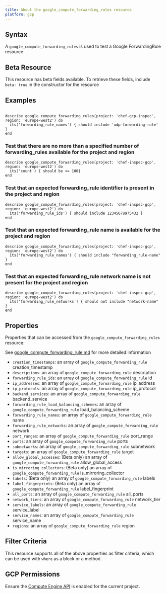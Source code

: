 ```yaml
---
title: About the google_compute_forwarding_rules resource
platform: gcp
---
```


## Syntax
A `google_compute_forwarding_rules` is used to test a Google ForwardingRule resource


## Beta Resource
This resource has beta fields available. To retrieve these fields, include `beta: true` in the constructor for the resource

## Examples
```

describe google_compute_forwarding_rules(project: 'chef-gcp-inspec', region: 'europe-west2') do
  its('forwarding_rule_names') { should include 'udp-forwarding-rule' }
end
```

### Test that there are no more than a specified number of forwarding_rules available for the project and region

    describe google_compute_forwarding_rules(project: 'chef-inspec-gcp', region: 'europe-west2') do
      its('count') { should be <= 100}
    end

### Test that an expected forwarding_rule identifier is present in the project and region

    describe google_compute_forwarding_rules(project: 'chef-inspec-gcp', region: 'europe-west2') do
      its('forwarding_rule_ids') { should include 12345678975432 }
    end


### Test that an expected forwarding_rule name is available for the project and region

    describe google_compute_forwarding_rules(project: 'chef-inspec-gcp', region: 'europe-west2') do
      its('forwarding_rule_names') { should include "forwarding_rule-name" }
    end

### Test that an expected forwarding_rule network name is not present for the project and region

    describe google_compute_forwarding_rules(project: 'chef-inspec-gcp', region: 'europe-west2') do
      its('forwarding_rule_networks') { should not include "network-name" }
    end

## Properties
Properties that can be accessed from the `google_compute_forwarding_rules` resource:

See [google_compute_forwarding_rule.md](google_compute_forwarding_rule.md) for more detailed information
  * `creation_timestamps`: an array of `google_compute_forwarding_rule` creation_timestamp
  * `descriptions`: an array of `google_compute_forwarding_rule` description
  * `forwarding_rule_ids`: an array of `google_compute_forwarding_rule` id
  * `ip_addresses`: an array of `google_compute_forwarding_rule` ip_address
  * `ip_protocols`: an array of `google_compute_forwarding_rule` ip_protocol
  * `backend_services`: an array of `google_compute_forwarding_rule` backend_service
  * `forwarding_rule_load_balancing_schemes`: an array of `google_compute_forwarding_rule` load_balancing_scheme
  * `forwarding_rule_names`: an array of `google_compute_forwarding_rule` name
  * `forwarding_rule_networks`: an array of `google_compute_forwarding_rule` network
  * `port_ranges`: an array of `google_compute_forwarding_rule` port_range
  * `ports`: an array of `google_compute_forwarding_rule` ports
  * `subnetworks`: an array of `google_compute_forwarding_rule` subnetwork
  * `targets`: an array of `google_compute_forwarding_rule` target
  * `allow_global_accesses`: (Beta only) an array of `google_compute_forwarding_rule` allow_global_access
  * `is_mirroring_collectors`: (Beta only) an array of `google_compute_forwarding_rule` is_mirroring_collector
  * `labels`: (Beta only) an array of `google_compute_forwarding_rule` labels
  * `label_fingerprints`: (Beta only) an array of `google_compute_forwarding_rule` label_fingerprint
  * `all_ports`: an array of `google_compute_forwarding_rule` all_ports
  * `network_tiers`: an array of `google_compute_forwarding_rule` network_tier
  * `service_labels`: an array of `google_compute_forwarding_rule` service_label
  * `service_names`: an array of `google_compute_forwarding_rule` service_name
  * `regions`: an array of `google_compute_forwarding_rule` region

## Filter Criteria
This resource supports all of the above properties as filter criteria, which can be used
with `where` as a block or a method.

## GCP Permissions

Ensure the [Compute Engine API](https://console.cloud.google.com/apis/library/compute.googleapis.com/) is enabled for the current project.
